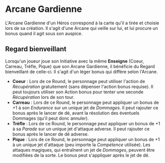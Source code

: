 # Arcane Gardienne

L'Arcane Gardienne d'un Héros correspond à la carte qu'il a tirée et choisie lors de sa création. Il s'agit d'une Arcane qui veille sur lui, et lui procure un bonus quand il agit sous son auspice.

## Regard bienveillant

Lorsqu'un joueur joue son Initiative avec la même **Enseigne** (Coeur, Carreau, Trèfle, Pique) que son Arcane Gardienne, il bénéficie du Regard bienveillant de celle-ci. Il s'agit d'un léger bonus qui diffère selon l'Arcane.

* **Coeur** : Lors de ce Round, le personnage peut utiliser l'action de _Récupération_ gratuitement (sans dépenser l'action bonus requise). Il peut toujours utiliser son Action bonus pour tenter une seconde _Récupération_ lors de son tour.
* **Carreau** : Lors de ce Round, le personnage peut appliquer un bonus de +1 à son _Endurance_ sur un unique jet de _Dommages_. Il peut rajouter ce bonus après le lancer de dé, avant la résolution des éventuels Dommages (qu'il peut donc annuler).
* **Trèfle** : Lors de ce Round, le personnage peut appliquer un bonus de +1 à sa _Parade_ sur un unique jet d'attaque adverse. Il peut rajouter ce bonus après le lancer de dé adverse.
* **Pique** : Lors de ce Round, le personnage peut appliquer un bonus de +1 à un unique jet d'attaque (peu importe la _Compétence_ utilisée). Les attaques magiques, qui entraînent un jet de _Dommages_, peuvent être modifiées de la sorte. Le bonus peut s'appliquer après le jet de dé.
